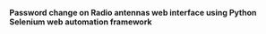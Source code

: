 <b>Password change on Radio antennas web interface using Python Selenium web automation framework</b>

